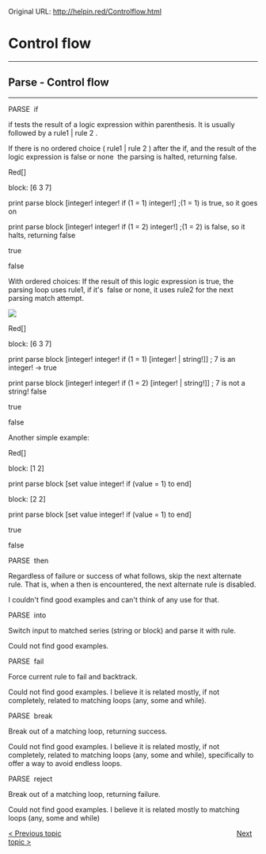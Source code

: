 Original URL: <http://helpin.red/Controlflow.html>

# Control flow

* * *

## Parse - Control flow

* * *

PARSE  if

if tests the result of a logic expression within parenthesis. It is usually followed by a rule1 | rule 2 .

If there is no ordered choice ( rule1 | rule 2 ) after the if, and the result of the logic expression is false or none  the parsing is halted, returning false.

Red\[]

block: \[6 3 7]

print parse block \[integer! integer! if (1 = 1) integer!] ;(1 = 1) is true, so it goes on

print parse block \[integer! integer! if (1 = 2) integer!] ;(1 = 2) is false, so it halts, returning false

true

false

With ordered choices: If the result of this logic expression is true, the parsing loop uses rule1, if it's  false or none, it uses rule2 for the next parsing match attempt.

![](http://helpin.red/lib/NewItem183.png)

Red\[]

block: \[6 3 7]

print parse block \[integer! integer! if (1 = 1) \[integer! | string!]] ; 7 is an integer! -&gt; true

print parse block \[integer! integer! if (1 = 2) \[integer! | string!]] ; 7 is not a string! false

true

false

Another simple example:

Red\[]

block: \[1 2]

print parse block \[set value integer! if (value = 1) to end]

block: \[2 2]

print parse block \[set value integer! if (value = 1) to end]

true

false

PARSE  then

Regardless of failure or success of what follows, skip the next alternate rule. That is, when a then is encountered, the next alternate rule is disabled.

I couldn't find good examples and can't think of any use for that.

PARSE  into

Switch input to matched series (string or block) and parse it with rule.

Could not find good examples.

PARSE  fail

Force current rule to fail and backtrack.

Could not find good examples. I believe it is related mostly, if not completely, related to matching loops (any, some and while).

PARSE  break

Break out of a matching loop, returning success.

Could not find good examples. I believe it is related mostly, if not completely, related to matching loops (any, some and while), specifically to offer a way to avoid endless loops.

PARSE  reject

Break out of a matching loop, returning failure.

Could not find good examples. I believe it is related mostly to matching loops (any, some and while)

[&lt; Previous topic](http://helpin.red/Modifyinginput.html)                                                                                          [Next topic &gt;](http://helpin.red/Parseusage-Validateinputs.html)
